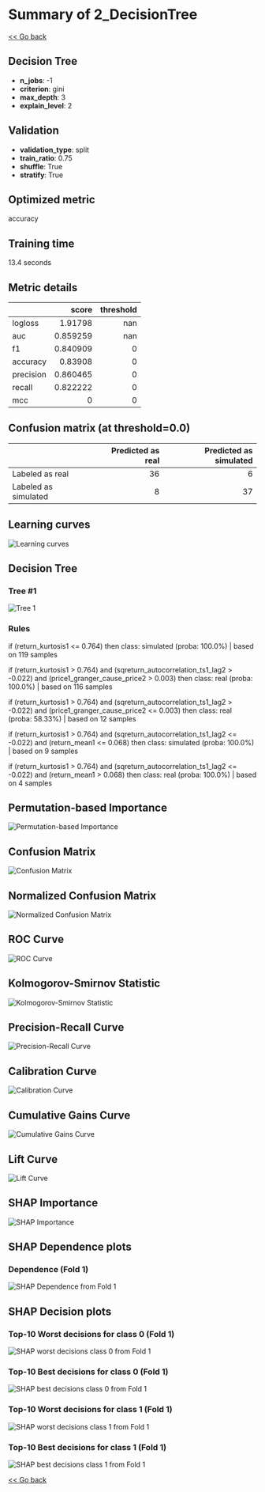 # Summary of 2_DecisionTree

[<< Go back](../README.md)


## Decision Tree
- **n_jobs**: -1
- **criterion**: gini
- **max_depth**: 3
- **explain_level**: 2

## Validation
 - **validation_type**: split
 - **train_ratio**: 0.75
 - **shuffle**: True
 - **stratify**: True

## Optimized metric
accuracy

## Training time

13.4 seconds

## Metric details
|           |    score |   threshold |
|:----------|---------:|------------:|
| logloss   | 1.91798  |         nan |
| auc       | 0.859259 |         nan |
| f1        | 0.840909 |           0 |
| accuracy  | 0.83908  |           0 |
| precision | 0.860465 |           0 |
| recall    | 0.822222 |           0 |
| mcc       | 0        |           0 |


## Confusion matrix (at threshold=0.0)
|                      |   Predicted as real |   Predicted as simulated |
|:---------------------|--------------------:|-------------------------:|
| Labeled as real      |                  36 |                        6 |
| Labeled as simulated |                   8 |                       37 |

## Learning curves
![Learning curves](learning_curves.png)

## Decision Tree 

### Tree #1
![Tree 1](learner_fold_0_tree.svg)

### Rules

if (return_kurtosis1 <= 0.764) then class: simulated (proba: 100.0%) | based on 119 samples

if (return_kurtosis1 > 0.764) and (sqreturn_autocorrelation_ts1_lag2 > -0.022) and (price1_granger_cause_price2 > 0.003) then class: real (proba: 100.0%) | based on 116 samples

if (return_kurtosis1 > 0.764) and (sqreturn_autocorrelation_ts1_lag2 > -0.022) and (price1_granger_cause_price2 <= 0.003) then class: real (proba: 58.33%) | based on 12 samples

if (return_kurtosis1 > 0.764) and (sqreturn_autocorrelation_ts1_lag2 <= -0.022) and (return_mean1 <= 0.068) then class: simulated (proba: 100.0%) | based on 9 samples

if (return_kurtosis1 > 0.764) and (sqreturn_autocorrelation_ts1_lag2 <= -0.022) and (return_mean1 > 0.068) then class: real (proba: 100.0%) | based on 4 samples





## Permutation-based Importance
![Permutation-based Importance](permutation_importance.png)
## Confusion Matrix

![Confusion Matrix](confusion_matrix.png)


## Normalized Confusion Matrix

![Normalized Confusion Matrix](confusion_matrix_normalized.png)


## ROC Curve

![ROC Curve](roc_curve.png)


## Kolmogorov-Smirnov Statistic

![Kolmogorov-Smirnov Statistic](ks_statistic.png)


## Precision-Recall Curve

![Precision-Recall Curve](precision_recall_curve.png)


## Calibration Curve

![Calibration Curve](calibration_curve_curve.png)


## Cumulative Gains Curve

![Cumulative Gains Curve](cumulative_gains_curve.png)


## Lift Curve

![Lift Curve](lift_curve.png)



## SHAP Importance
![SHAP Importance](shap_importance.png)

## SHAP Dependence plots

### Dependence (Fold 1)
![SHAP Dependence from Fold 1](learner_fold_0_shap_dependence.png)

## SHAP Decision plots

### Top-10 Worst decisions for class 0 (Fold 1)
![SHAP worst decisions class 0 from Fold 1](learner_fold_0_shap_class_0_worst_decisions.png)
### Top-10 Best decisions for class 0 (Fold 1)
![SHAP best decisions class 0 from Fold 1](learner_fold_0_shap_class_0_best_decisions.png)
### Top-10 Worst decisions for class 1 (Fold 1)
![SHAP worst decisions class 1 from Fold 1](learner_fold_0_shap_class_1_worst_decisions.png)
### Top-10 Best decisions for class 1 (Fold 1)
![SHAP best decisions class 1 from Fold 1](learner_fold_0_shap_class_1_best_decisions.png)

[<< Go back](../README.md)
